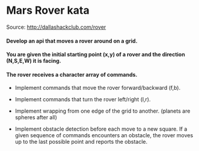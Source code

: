 # Mars Rover kata

Source: http://dallashackclub.com/rover

#### Develop an api that moves a rover around on a grid.
#### You are given the initial starting point (x,y) of a rover and the direction (N,S,E,W) it is facing.
#### The rover receives a character array of commands.

* Implement commands that move the rover forward/backward (f,b).

* Implement commands that turn the rover left/right (l,r).

* Implement wrapping from one edge of the grid to another. (planets are spheres after all)

* Implement obstacle detection before each move to a new square. If a given sequence of commands encounters an obstacle, the rover moves up to the last possible point and reports the obstacle.
